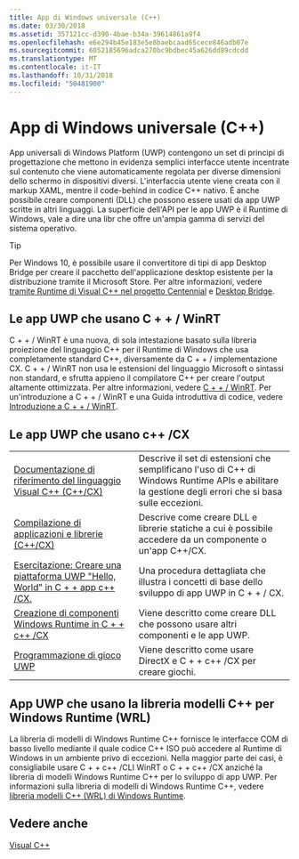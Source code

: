 ```yaml
---
title: App di Windows universale (C++)
ms.date: 03/30/2018
ms.assetid: 357121cc-d390-4bae-b34a-39614861a9f4
ms.openlocfilehash: e6e294b45e183e5e8baebcaad65cece846adb07e
ms.sourcegitcommit: 6052185696adca270bc9bdbec45a626dd89cdcdd
ms.translationtype: MT
ms.contentlocale: it-IT
ms.lasthandoff: 10/31/2018
ms.locfileid: "50481900"
---
```

# <a name="universal-windows-apps-c"></a>App di Windows universale (C++)

App universali di Windows Platform (UWP) contengono un set di principi di progettazione che mettono in evidenza semplici interfacce utente incentrate sul contenuto che viene automaticamente regolata per diverse dimensioni dello schermo in dispositivi diversi. L'interfaccia utente viene creata con il markup XAML, mentre il code-behind in codice C++ nativo. È anche possibile creare componenti (DLL) che possono essere usati da app UWP scritte in altri linguaggi. La superficie dell'API per le app UWP è il Runtime di Windows, vale a dire una libr che offre un'ampia gamma di servizi del sistema operativo.

> [!TIP]
> Per Windows 10, è possibile usare il convertitore di tipi di app Desktop Bridge per creare il pacchetto dell'applicazione desktop esistente per la distribuzione tramite il Microsoft Store. Per altre informazioni, vedere [tramite Runtime di Visual C++ nel progetto Centennial](https://blogs.msdn.microsoft.com/vcblog/2016/07/07/using-visual-c-runtime-in-centennial-project) e [Desktop Bridge](/windows/uwp/porting/desktop-to-uwp-root).

## <a name="uwp-apps-that-use-cwinrt"></a>Le app UWP che usano C + + / WinRT

C + + / WinRT è una nuova, di sola intestazione basato sulla libreria proiezione del linguaggio C++ per il Runtime di Windows che usa completamente standard C++, diversamente da C + + / implementazione CX. C + + / WinRT non usa le estensioni del linguaggio Microsoft o sintassi non standard, e sfrutta appieno il compilatore C++ per creare l'output altamente ottimizzata. Per altre informazioni, vedere [C + + / WinRT](/windows/uwp/cpp-and-winrt-apis). Per un'introduzione a C + + / WinRT e una Guida introduttiva di codice, vedere [Introduzione a C + + / WinRT](/windows/uwp/cpp-and-winrt-apis/intro-to-using-cpp-with-winrt).

## <a name="uwp-apps-that-use-ccx"></a>Le app UWP che usano c++ /CX

|||
|-|-|
|[Documentazione di riferimento del linguaggio Visual C++ (C++/CX)](../cppcx/visual-c-language-reference-c-cx.md)|Descrive il set di estensioni che semplificano l'uso di C++ di Windows Runtime APIs e abilitare la gestione degli errori che si basa sulle eccezioni.|
|[Compilazione di applicazioni e librerie (C++/CX)](../cppcx/building-apps-and-libraries-c-cx.md)|Descrive come creare DLL e librerie statiche a cui è possibile accedere da un componente o un'app C++/CX.|
|[Esercitazione: Creare una piattaforma UWP "Hello, World" in C + + app c++ /CX.](/windows/uwp/get-started/create-a-basic-windows-10-app-in-cpp)|Una procedura dettagliata che illustra i concetti di base dello sviluppo di app UWP in C + + / CX. |
|[Creazione di componenti Windows Runtime in C + + c++ /CX](/windows/uwp/winrt-components/creating-windows-runtime-components-in-cpp)|Viene descritto come creare DLL che possono usare altri componenti e le app UWP.|
|[Programmazione di gioco UWP](/windows/uwp/gaming/)|Viene descritto come usare DirectX e C + + c++ /CX per creare giochi.|

## <a name="uwp-apps-that-use-the-windows-runtime-c-template-library-wrl"></a>App UWP che usano la libreria modelli C++ per Windows Runtime (WRL)

La libreria di modelli di Windows Runtime C++ fornisce le interfacce COM di basso livello mediante il quale codice C++ ISO può accedere al Runtime di Windows in un ambiente privo di eccezioni. Nella maggior parte dei casi, è consigliabile usare C + + c++ /CLI WinRT o C + + c++ /CX anziché la libreria di modelli Windows Runtime C++ per lo sviluppo di app UWP. Per informazioni sulla libreria di modelli di Windows Runtime C++, vedere [libreria modelli C++ (WRL) di Windows Runtime](../windows/windows-runtime-cpp-template-library-wrl.md).

## <a name="see-also"></a>Vedere anche

[Visual C++](../visual-cpp-in-visual-studio.md)<br/>